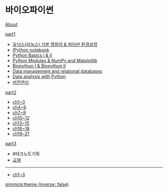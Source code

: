 # 바이오파이썬

[About](doc/intro.md)

[part1]()

  * [유닉스(리눅스) 기본 명령어 & 파이썬 환경설정](doc/part1/d01.md)
  * [IPython notebook](doc/part1/d02.md)
  * [Python Basics I & II](doc/part1/d03.md)
  * [Python Modules & NumPy and Matplotlib](doc/part1/d04.md)
  * [Biopython I & Biopython II](doc/part1/d05.md)
  * [Data  management and relational databases](doc/part1/d06.md)
  * [Data analysis with Python](doc/part1/d07.md)
  * [버전관리](doc/part1/d08.md)


[part2]()

  * [ch1~3](doc/part2/d01.md)
  * [ch4~6](doc/part2/d02.md)
  * [ch7~9](doc/part2/d03.md)
  * [ch10~12](doc/part2/d04.md)
  * [ch13~15](doc/part2/d05.md)
  * [ch16~18](doc/part2/d06.md)
  * [ch19~21](doc/part2/d07.md)


[part3]()

  * #테크노트기획
  * [교재](doc/part3/intro.md)
  ----------
  * [ch1~3](doc/part3/d01.md)


[gimmick:theme (inverse: false)](cerulean)
